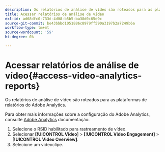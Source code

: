 ```yaml
---
description: Os relatórios de análise de vídeo são roteados para as plataformas de relatórios do Adobe Analytics.
title: Acessar relatórios de análise de vídeo
exl-id: ad68dfc0-733d-4d08-b5b5-ba38d0c65e9c
source-git-commit: be43bbbd1051886c8979ff590a3197b2a7249b6a
workflow-type: tm+mt
source-wordcount: '59'
ht-degree: 0%

---
```


# Acessar relatórios de análise de vídeo{#access-video-analytics-reports}

Os relatórios de análise de vídeo são roteados para as plataformas de relatórios do Adobe Analytics.

Para obter mais informações sobre a configuração do Adobe Analytics, consulte [Adobe Analytics](https://microsite.omniture.com/t2/help/en_US/reference/) documentação.
1. Selecione o RSID habilitado para rastreamento de vídeo.
1. Selecionar **[!UICONTROL Video]** > **[!UICONTROL Video Engagement]** > **[!UICONTROL Video Overview]**.
1. Selecione um videoclipe.
